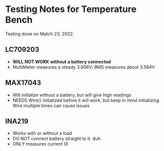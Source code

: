 # Testing Notes for Temperature Bench

Testing done on Match 23, 2022.

## LC709203

- **WILL NOT WORK without a battery connected**
- MultiMeter measures a steady 3.606V; BMS measures about 3.584V

## MAX17043

- Will initialize without a battery, but will give high readings
- NEEDS Wire() initialized before it will work, but keep in mind initializing Wire multiple times can cause issues

## INA219

- Works with or without a load
- DO NOT connect battery straight to it. duh
- ONLY measures current (I)

## 